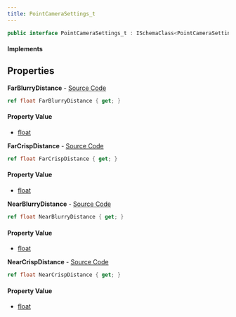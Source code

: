 ```yaml
---
title: PointCameraSettings_t
---
```


```csharp
public interface PointCameraSettings_t : ISchemaClass<PointCameraSettings_t>, ISchemaField, ISchemaClass, INativeHandle
```

#### Implements

## Properties

**FarBlurryDistance** - [Source Code](https://github.com/swiftly-solution/swiftlys2/blob/master/managed/src/SwiftlyS2.Generated/Schemas/Interfaces/PointCameraSettings_t.cs#L22)

```csharp
ref float FarBlurryDistance { get; }
```

#### Property Value

- [float](https://learn.microsoft.com/dotnet/api/system.single)

**FarCrispDistance** - [Source Code](https://github.com/swiftly-solution/swiftlys2/blob/master/managed/src/SwiftlyS2.Generated/Schemas/Interfaces/PointCameraSettings_t.cs#L20)

```csharp
ref float FarCrispDistance { get; }
```

#### Property Value

- [float](https://learn.microsoft.com/dotnet/api/system.single)

**NearBlurryDistance** - [Source Code](https://github.com/swiftly-solution/swiftlys2/blob/master/managed/src/SwiftlyS2.Generated/Schemas/Interfaces/PointCameraSettings_t.cs#L16)

```csharp
ref float NearBlurryDistance { get; }
```

#### Property Value

- [float](https://learn.microsoft.com/dotnet/api/system.single)

**NearCrispDistance** - [Source Code](https://github.com/swiftly-solution/swiftlys2/blob/master/managed/src/SwiftlyS2.Generated/Schemas/Interfaces/PointCameraSettings_t.cs#L18)

```csharp
ref float NearCrispDistance { get; }
```

#### Property Value

- [float](https://learn.microsoft.com/dotnet/api/system.single)

